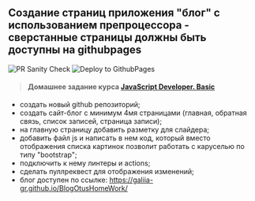 ## Создание страниц приложения "блог" с использованием препроцессора - сверстанные страницы должны быть доступны на githubpages

![PR Sanity Check](https://github.com/Galiia-GR/BlogOtusHomeWork/actions/workflows/sanity-check.yml/badge.svg)
![Deploy to GithubPages](https://github.com/Galiia-GR/BlogOtusHomeWork/actions/workflows/gh-pages.yml/badge.svg)

> #### Домашнее задание курса **[JavaScript Developer. Basic](https://otus.ru/lessons/javascript-basic/?int_source=courses_catalog&int_term=programming)**

- создать новый github репозиторий;
- создать сайт-блог с минимум 4мя страницами (главная, обратная связь, список записей, страница записи);
- на главную страницу добавить разметку для слайдера;
- добавить файл js и написать в нем код, который вместо отображения списка картинок позволит работать с каруселью по типу "bootstrap";
- подключить к нему линтеры и actions;
- сделать пуллреквест для отображения изменений;
- блог доступен по ссылке: https://galiia-gr.github.io/BlogOtusHomeWork/
